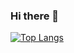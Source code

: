 ### Hi there 👋
[![Top Langs](https://github-readme-stats.vercel.app/api/top-langs/?username=musashii634&layout=donut-vertical)](https://github.com/anuraghazra/github-readme-stats)
